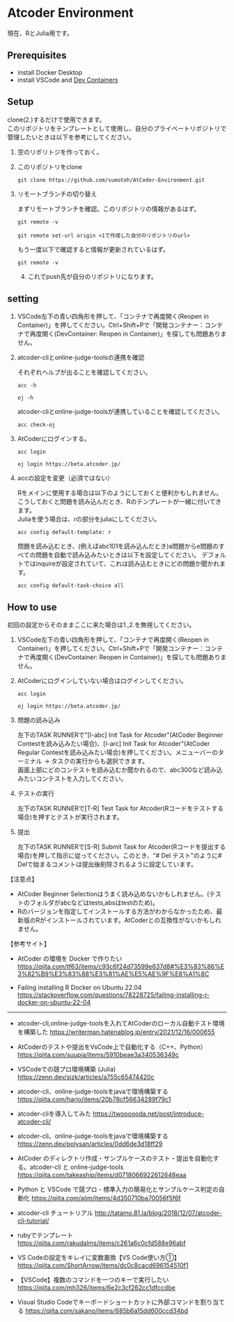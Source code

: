 # Atcoder Environment

現在、RとJulia用です。

## Prerequisites
- install Docker Desktop
- install VSCode and [Dev Containers](https://marketplace.visualstudio.com/items?itemName=ms-vscode-remote.remote-containers)

## Setup

clone(2.)するだけで使用できます。<br>
このリポジトリをテンプレートとして使用し、自分のプライベートリポジトリで管理したいときは以下を参考にしてください。

1. 空のリポリトジを作っておく。

2. このリポジトリをclone
    ```{.shell}
    git clone https://github.com/sumotoh/AtCoder-Environment.git
    ```

3. リモートブランチの切り替え

    まずリモートブランチを確認。このリポジトリの情報があるはず。
    ```{.shell}
    git remote -v
    ```

    ```{.shell}
    git remote set-url origin <1で作成した自分のリポジトリのurl>
    ```

    もう一度以下で確認すると情報が更新されているはず。
    ```{.shell}
    git remote -v
    ```

    4. これでpush先が自分のリポジトリになります。

## setting

1. VSCode左下の青い四角形を押して、「コンテナで再度開く(Reopen in Container)」を押してください。Ctrl+Shift+Pで「開発コンテナー：コンテナで再度開く(DevContainer: Reopen in Container)」を探しても問題ありません。

2. atcoder-cliとonline-judge-toolsの連携を確認

    それぞれヘルプが出ることを確認してください。
    ```{.shell}
    acc -h
    ```

    ```{.shell}
    oj -h
    ```

    atcoder-cliとonline-judge-toolsが連携していることを確認してください。
    ```{.shell}
    acc check-oj
    ```

3. AtCoderにログインする。

    ```{.shell}
    acc login
    ```

    ```{.shell}
    oj login https://beta.atcoder.jp/
    ```

4. accの設定を変更（必須ではない）

    Rをメインに使用する場合は以下のようにしておくと便利かもしれません。
    こうしておくと問題を読み込んだとき、Rのテンプレートが一緒に付いてきます。 <br>
    Juliaを使う場合は、rの部分をjuliaにしてください。
    ```{.shell}
    acc config default-template: r
    ```

    問題を読み込むとき、(例えばabc101を読み込んだとき)a問題からe問題のすべての問題を自動で読み込みたいときは以下を設定してください。
    デフォルトではinquireが設定されていて、これは読み込むときにどの問題か聞かれます。
    ```{.shell}
    acc config default-task-choice all
    ```

## How to use

初回の設定からそのままここに来た場合は1.,2.を無視してください。

1. VSCode左下の青い四角形を押して、「コンテナで再度開く(Reopen in Container)」を押してください。Ctrl+Shift+Pで「開発コンテナー：コンテナで再度開く(DevContainer: Reopen in Container)」を探しても問題ありません。

2. AtCoderにログインしていない場合はログインしてください。

    ```{.shell}
    acc login
    ```

    ```{.shell}
    oj login https://beta.atcoder.jp/
    ```

3. 問題の読み込み

    左下のTASK RUNNERで"[I-abc] Init Task for Atcoder"(AtCoder Beginner Contestを読み込みたい場合)、[I-arc] Init Task for Atcoder"(AtCoder Regular Contestを読み込みたい場合)を押してください。メニューバーのターミナル -> タスクの実行からも選択できます。<br>
    画面上部にどのコンテストを読み込むか聞かれるので、abc300など読み込みたいコンテストを入力してください。

4. テストの実行

    左下のTASK RUNNERで[T-R] Test Task for Atcoder(Rコードをテストする場合)を押すとテストが実行されます。

5. 提出

    左下のTASK RUNNERで[S-R] Submit Task for Atcoder(Rコードを提出する場合)を押して指示に従ってください。このとき、"# Del テスト"のように# Delで始まるコメントは提出後削除されるように設定しています。

【注意点】
- AtCoder Beginner Selectionはうまく読み込めないかもしれません。(テストのフォルダがabcなどはtests,absはtestのため)。
- Rのバージョンを指定してインストールする方法がわからなかったため、最新版のRがインストールされています。AtCoderとの互換性がないかもしれません。

【参考サイト】

- AtCoder の環境を Docker で作りたい
https://qiita.com/tf63/items/c93c6f24d73599e637d8#%E3%83%86%E3%82%B9%E3%83%88%E3%81%AE%E5%AE%9F%E8%A1%8C

- Failing installing R Docker on Ubuntu 22.04 
https://stackoverflow.com/questions/78228725/failing-installing-r-docker-on-ubuntu-22-04

--- 

-  atcoder-cli,online-judge-toolsを入れてAtCoderのローカル自動テスト環境を構築した
https://writerman.hatenablog.jp/entry/2021/12/16/000655

-  AtCoderのテストや提出をVsCode上で自動化する（C++、Python）
https://qiita.com/suupia/items/5910beae3a340536349c

-  VSCodeでの競プロ環境構築 (Julia)
https://zenn.dev/sizk/articles/a755c65474420c

-  atcoder-cli、online-judge-toolsをjavaで環境構築する
https://qiita.com/hario/items/20b78cf56634289f79c1

-  atcoder-cliを導入してみた
https://twoooooda.net/post/introduce-atcoder-cli/

-  atcoder-cli、online-judge-toolsをjavaで環境構築する
https://zenn.dev/polysan/articles/0dd6de3d18ff29

-  AtCoder のディレクトリ作成・サンプルケースのテスト・提出を自動化する。atcoder-cli と online-judge-tools
https://qiita.com/takeaship/items/d0718066922612648eaa

-  Python と VSCode で競プロ - 標準入力の簡易化とサンプルケース判定の自動化 
https://qiita.com/ajim/items/4d350710ba70056f5f6f

-  atcoder-cli チュートリアル
http://tatamo.81.la/blog/2018/12/07/atcoder-cli-tutorial/

- rubyでテンプレート
https://qiita.com/rakudalms/items/c261a6c0cfd588e96abf

- VS Codeの設定をキレイに変数置換【VS Code使い方①】
https://qiita.com/ShortArrow/items/dc0c8cacd696154510f1

- 【VSCode】複数のコマンドを一つのキーで実行したい
https://qiita.com/mh326/items/6e2c3cf262cc1dfccdbe

- Visual Studio Codeでキーボードショートカットに外部コマンドを割り当てる
https://qiita.com/sakano/items/685b6a15dd600ccd34bd